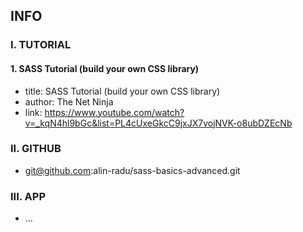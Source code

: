 ## INFO

### I. TUTORIAL

#### 1. SASS Tutorial (build your own CSS library) 

- title: SASS Tutorial (build your own CSS library)
- author: The Net Ninja
- link: https://www.youtube.com/watch?v=_kqN4hl9bGc&list=PL4cUxeGkcC9jxJX7vojNVK-o8ubDZEcNb

### II. GITHUB

- git@github.com:alin-radu/sass-basics-advanced.git

### III. APP

- ...


